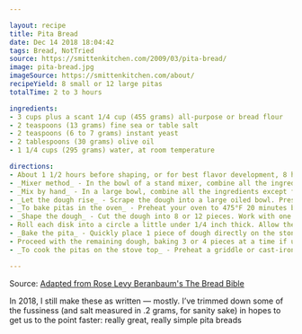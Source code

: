 ```yaml
---

layout: recipe
title: Pita Bread
date: Dec 14 2018 18:04:42
tags: Bread, NotTried
source: https://smittenkitchen.com/2009/03/pita-bread/
image: pita-bread.jpg
imageSource: https://smittenkitchen.com/about/
recipeYield: 8 small or 12 large pitas
totalTime: 2 to 3 hours

ingredients:
- 3 cups plus a scant 1/4 cup (455 grams) all-purpose or bread flour
- 2 teaspoons (13 grams) fine sea or table salt
- 2 teaspoons (6 to 7 grams) instant yeast
- 2 tablespoons (30 grams) olive oil
- 1 1/4 cups (295 grams) water, at room temperature

directions:
- About 1 1/2 hours before shaping, or for best flavor development, 8 hours to 3 days ahead, mix the dough
- _Mixer method_ - In the bowl of a stand mixer, combine all the ingredients with the paddle attachment just unt0il flour is moistened, then switch to the dough hook. Knead for 10 minutes at low/medium speed. The dough should clean the bowl and be very soft and smooth and just a little sticky to the touch. You can add a little flour or water if necessary, but when I use the weights above, I haven’t found this necesarry
- _Mix by hand_ - In a large bowl, combine all the ingredients except for a scant 1/4 cup of the flour. With a wooden spoon or your hand, mix until all the flour is moistened. Knead the dough in the bowl until it comes together, then sprinkle a little of the reserved flour onto the counter and scrape the dough onto it. Knead the dough for 5 minutes, adding as little of the reserved flour as possible; it’s going to be very sticky. Invert your empty bowl over it and allow it to rest for 5 to 20 minutes, then knead the dough another 5 to 10 minutes, until it’s soft a little sticky to the touch.
- _Let the dough rise_ - Scrape the dough into a large oiled bowl. Press it down and coat the top with a little oil too. Cover the container with a lid or plastic wrap. With a piece of tape, mark the side of the container at approximately where double the height of the dough would be. Let the dough rise at room temperature for 1 1/2 hours, or in the fridge overnight (or up to 3 days), until doubled.
- _To bake pitas in the oven_ - Preheat your oven to 475°F 20 minutes before baking. Have an oven shelf at the lowest level and place a baking stone, cast-iron skillet, or baking sheet on it before preheating. Do not oil the skillet or baking sheet.
- _Shape the dough_ - Cut the dough into 8 or 12 pieces. Work with one piece at a time, on a lightly floured counter, with lightly floured hands, shape each piece into a ball and then flatten it into a disk. Cover the dough with oiled plastic and allow it to rest for 20 minutes at room temperature.
- Roll each disk into a circle a little under 1/4 inch thick. Allow them to rest, uncovered, for 10 minutes before baking. Spritz lightly with water while resting.
- _Bake the pita_ - Quickly place 1 piece of dough directly on the stone or in the skillet or on the baking sheet, and bake for 3 to 4 minutes (less for small ones, longer for big ones). The pita should be completely puffed but not beginning to brown. The dough will not puff well if it is not moist enough. See how the pita puffs, then, if necessary, spray each remaining piece with additional water before baking.
- Proceed with the remaining dough, baking 3 or 4 pieces at a time if using a stone or baking sheet. using a pancake turner, transfer the pita breads to a clean towel, to stay soft and warm. Allow the oven to reheat for 5 minutes between batches. The pitas can be reheated for about 30 seconds in a hot oven before serving.
- _To cook the pitas on the stove top_ - Preheat a griddle or cast-iron skillet over medium-high heat. Lightly grease the surface and cook the pitas one at a time. Cook for about 20 seconds, then turn the dough and continue cooking for 1 minute or until big bubbles appear. Turn the dough again and cook until the dough balloons. If the dough begins to brown, lower the heat. The entire cooking process for each pita should be about 3 minutes.

---
```


Source: [Adapted from Rose Levy Beranbaum's The Bread Bible](https://amzn.to/2Ed1Z0B)

In 2018, I still make these as written — mostly. I’ve trimmed down some of the fussiness (and salt measured in .2 grams, for sanity sake) in hopes to get us to the point faster: really great, really simple pita breads
